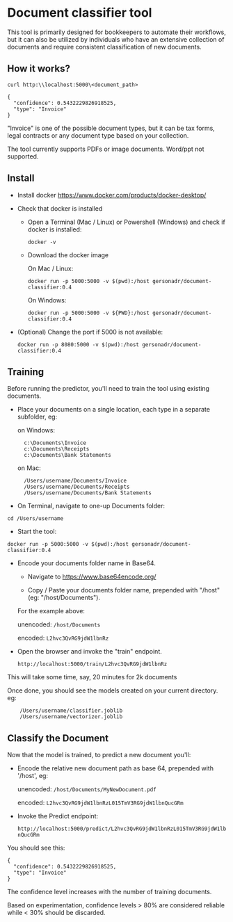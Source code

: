 # Document classifier tool

This tool is primarily designed for bookkeepers to automate their workflows, but it can also be utilized by individuals who have an extensive collection of documents and require consistent classification of new documents.

## How it works?

```
curl http:\\localhost:5000\<document_path>

{
  "confidence": 0.5432229826918525,
  "type": "Invoice"
}
```

"Invoice" is one of the possible document types, but it can be tax forms, legal contracts or any document type based on your collection.

The tool currently supports PDFs or image documents. Word/ppt not supported.

## Install

- Install docker
<https://www.docker.com/products/docker-desktop/>

- Check that docker is installed

  - Open a Terminal (Mac / Linux) or Powershell (Windows) and check if docker is installed:

    `docker -v`

  - Download the docker image

    On Mac / Linux:

    `docker run -p 5000:5000 -v $(pwd):/host gersonadr/document-classifier:0.4`

    On Windows:

    `docker run -p 5000:5000 -v ${PWD}:/host gersonadr/document-classifier:0.4`

- (Optional) Change the port if 5000 is not available:

    `docker run -p 8080:5000 -v $(pwd):/host gersonadr/document-classifier:0.4`

## Training

Before running the predictor, you'll need to train the tool using existing documents.

- Place your documents on a single location, each type in a separate subfolder, eg:

    on Windows:

        c:\Documents\Invoice
        c:\Documents\Receipts
        c:\Documents\Bank Statements

    on Mac:

        /Users/username/Documents/Invoice
        /Users/username/Documents/Receipts
        /Users/username/Documents/Bank Statements

- On Terminal, navigate to one-up Documents folder:

`cd /Users/username`

- Start the tool:

`docker run -p 5000:5000 -v $(pwd):/host gersonadr/document-classifier:0.4`

- Encode your documents folder name in Base64.

  - Navigate to <https://www.base64encode.org/>

  - Copy / Paste your documents folder name, prepended with "/host" (eg: "/host/Documents").
  
  For the example above:

  unencoded: `/host/Documents`

  encoded: `L2hvc3QvRG9jdW1lbnRz`

- Open the browser and invoke the "train" endpoint.

    `http://localhost:5000/train/L2hvc3QvRG9jdW1lbnRz`

This will take some time, say, 20 minutes for 2k documents

Once done, you should see the models created on your current directory. eg:

        /Users/username/classifier.joblib
        /Users/username/vectorizer.joblib

## Classify the Document

Now that the model is trained, to predict a new document you'll:

- Encode the relative new document path as base 64, prepended with '/host', eg:

    unencoded: `/host/Documents/MyNewDocument.pdf`

    encoded: `L2hvc3QvRG9jdW1lbnRzL015TmV3RG9jdW1lbnQucGRm`

- Invoke the Predict endpoint:

    `http://localhost:5000/predict/L2hvc3QvRG9jdW1lbnRzL015TmV3RG9jdW1lbnQucGRm`

You should see this:

```
{
  "confidence": 0.5432229826918525,
  "type": "Invoice"
}
```

The confidence level increases with the number of training documents.

Based on experimentation, confidence levels > 80% are considered reliable while < 30% should be discarded.
